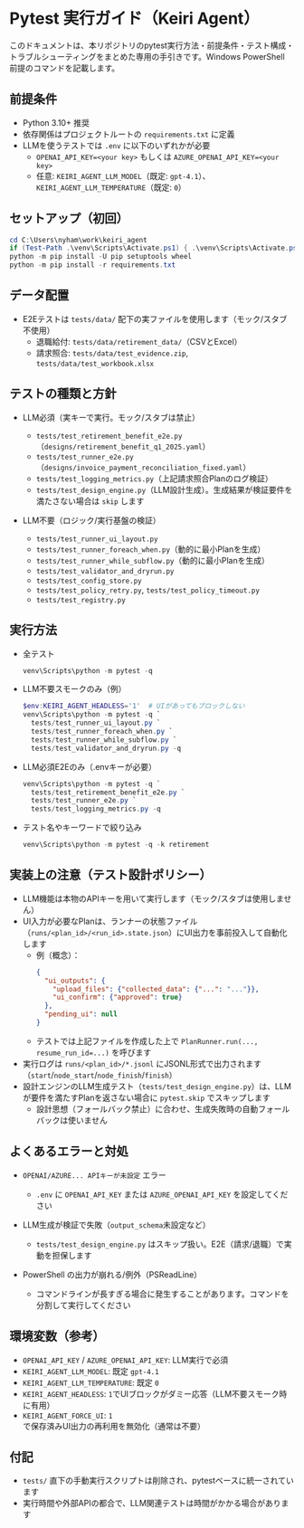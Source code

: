 # Pytest 実行ガイド（Keiri Agent）

このドキュメントは、本リポジトリのpytest実行方法・前提条件・テスト構成・トラブルシューティングをまとめた専用の手引きです。Windows PowerShell 前提のコマンドを記載します。

## 前提条件

- Python 3.10+ 推奨
- 依存関係はプロジェクトルートの `requirements.txt` に定義
- LLMを使うテストでは `.env` に以下のいずれかが必要
  - `OPENAI_API_KEY=<your key>` もしくは `AZURE_OPENAI_API_KEY=<your key>`
  - 任意: `KEIRI_AGENT_LLM_MODEL`（既定: `gpt-4.1`）、`KEIRI_AGENT_LLM_TEMPERATURE`（既定: `0`）

## セットアップ（初回）

```powershell
cd C:\Users\nyham\work\keiri_agent
if (Test-Path .\venv\Scripts\Activate.ps1) { .\venv\Scripts\Activate.ps1 } else { py -3 -m venv venv; .\venv\Scripts\Activate.ps1 }
python -m pip install -U pip setuptools wheel
python -m pip install -r requirements.txt
```

## データ配置

- E2Eテストは `tests/data/` 配下の実ファイルを使用します（モック/スタブ不使用）
  - 退職給付: `tests/data/retirement_data/`（CSVとExcel）
  - 請求照合: `tests/data/test_evidence.zip`, `tests/data/test_workbook.xlsx`

## テストの種類と方針

- LLM必須（実キーで実行。モック/スタブは禁止）
  - `tests/test_retirement_benefit_e2e.py`（`designs/retirement_benefit_q1_2025.yaml`）
  - `tests/test_runner_e2e.py`（`designs/invoice_payment_reconciliation_fixed.yaml`）
  - `tests/test_logging_metrics.py`（上記請求照合Planのログ検証）
  - `tests/test_design_engine.py`（LLM設計生成）。生成結果が検証要件を満たさない場合は `skip` します

- LLM不要（ロジック/実行基盤の検証）
  - `tests/test_runner_ui_layout.py`
  - `tests/test_runner_foreach_when.py`（動的に最小Planを生成）
  - `tests/test_runner_while_subflow.py`（動的に最小Planを生成）
  - `tests/test_validator_and_dryrun.py`
  - `tests/test_config_store.py`
  - `tests/test_policy_retry.py`, `tests/test_policy_timeout.py`
  - `tests/test_registry.py`

## 実行方法

- 全テスト
  ```powershell
  venv\Scripts\python -m pytest -q
  ```

- LLM不要スモークのみ（例）
  ```powershell
  $env:KEIRI_AGENT_HEADLESS='1'  # UIがあってもブロックしない
  venv\Scripts\python -m pytest -q `
    tests/test_runner_ui_layout.py `
    tests/test_runner_foreach_when.py `
    tests/test_runner_while_subflow.py `
    tests/test_validator_and_dryrun.py -q
  ```

- LLM必須E2Eのみ（.envキーが必要）
  ```powershell
  venv\Scripts\python -m pytest -q `
    tests/test_retirement_benefit_e2e.py `
    tests/test_runner_e2e.py `
    tests/test_logging_metrics.py -q
  ```

- テスト名やキーワードで絞り込み
  ```powershell
  venv\Scripts\python -m pytest -q -k retirement
  ```

## 実装上の注意（テスト設計ポリシー）

- LLM機能は本物のAPIキーを用いて実行します（モック/スタブは使用しません）
- UI入力が必要なPlanは、ランナーの状態ファイル（`runs/<plan_id>/<run_id>.state.json`）にUI出力を事前投入して自動化します
  - 例（概念）：
    ```json
    {
      "ui_outputs": {
        "upload_files": {"collected_data": {"...": "..."}},
        "ui_confirm": {"approved": true}
      },
      "pending_ui": null
    }
    ```
  - テストでは上記ファイルを作成した上で `PlanRunner.run(..., resume_run_id=...)` を呼びます
- 実行ログは `runs/<plan_id>/*.jsonl` にJSONL形式で出力されます（`start`/`node_start`/`node_finish`/`finish`）
- 設計エンジンのLLM生成テスト（`tests/test_design_engine.py`）は、LLMが要件を満たすPlanを返さない場合に `pytest.skip` でスキップします
  - 設計思想（フォールバック禁止）に合わせ、生成失敗時の自動フォールバックは使いません

## よくあるエラーと対処

- `OPENAI/AZURE... APIキーが未設定` エラー
  - `.env` に `OPENAI_API_KEY` または `AZURE_OPENAI_API_KEY` を設定してください

- LLM生成が検証で失敗（`output_schema`未設定など）
  - `tests/test_design_engine.py` はスキップ扱い。E2E（請求/退職）で実動を担保します

- PowerShell の出力が崩れる/例外（PSReadLine）
  - コマンドラインが長すぎる場合に発生することがあります。コマンドを分割して実行してください

## 環境変数（参考）

- `OPENAI_API_KEY` / `AZURE_OPENAI_API_KEY`: LLM実行で必須
- `KEIRI_AGENT_LLM_MODEL`: 既定 `gpt-4.1`
- `KEIRI_AGENT_LLM_TEMPERATURE`: 既定 `0`
- `KEIRI_AGENT_HEADLESS`: `1`でUIブロックがダミー応答（LLM不要スモーク時に有用）
- `KEIRI_AGENT_FORCE_UI`: `1`で保存済みUI出力の再利用を無効化（通常は不要）

## 付記

- `tests/` 直下の手動実行スクリプトは削除され、pytestベースに統一されています
- 実行時間や外部APIの都合で、LLM関連テストは時間がかかる場合があります


